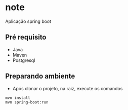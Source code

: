 # note

Aplicação spring boot

## Pré requisito
- Java
- Maven
- Postgresql

## Preparando ambiente
  
- Após clonar o projeto, na raiz, execute os comandos

```
mvn install 
mvn spring-boot:run

```
